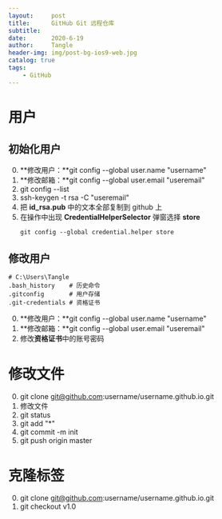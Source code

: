 ```yaml
---
layout:     post
title:      GitHub Git 远程仓库
subtitle:
date:       2020-6-19
author:     Tangle
header-img: img/post-bg-ios9-web.jpg
catalog: true
tags:
    - GitHub
---
```


# 用户

## 初始化用户

0. **修改用户：**git config --global user.name "username"
0. **修改邮箱：**git config --global user.email "useremail"
0. git config --list
0. ssh-keygen -t rsa -C "useremail"
0. 把 **id_rsa.pub** 中的文本全部复制到 github 上
0. 在操作中出现 **CredentialHelperSelector** 弹窗选择 **store**
    ```
    git config --global credential.helper store
    ```
    
## 修改用户

```
# C:\Users\Tangle
.bash_history    # 历史命令
.gitconfig       # 用户存储
.git-credentials # 资格证书
```

0. **修改用户：**git config --global user.name "username"
0. **修改邮箱：**git config --global user.email "useremail"
0. 修改**资格证书**中的账号密码

# 修改文件

0. git clone git@github.com:username/username.github.io.git
0. 修改文件
0. git status
0. git add "*"
0. git commit -m init
0. git push origin master

# 克隆标签

0. git clone git@github.com:username/username.github.io.git
0. git checkout v1.0

